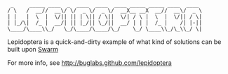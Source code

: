 
     _     _____ ____  _  ____  ____  ____ _____ _____ ____  ____ 
    / \   /  __//  __\/ \/  _ \/  _ \/  __X__ __X  __//  __\/  _ \
    | |   |  \  |  \/|| || | \|| / \||  \/| / \ |  \  |  \/|| / \|
    | |_/\|  /_ |  __/| || |_/|| \_/||  __/ | | |  /_ |    /| |-||
    \____/\____\\_/   \_/\____/\____/\_/    \_/ \____\\_/\_\\_/ \|

Lepidoptera is a quick-and-dirty example of what kind of solutions
can be built upon [Swarm](http://github.com/buglabs/swarm)

For more info, see http://buglabs.github.com/lepidoptera
